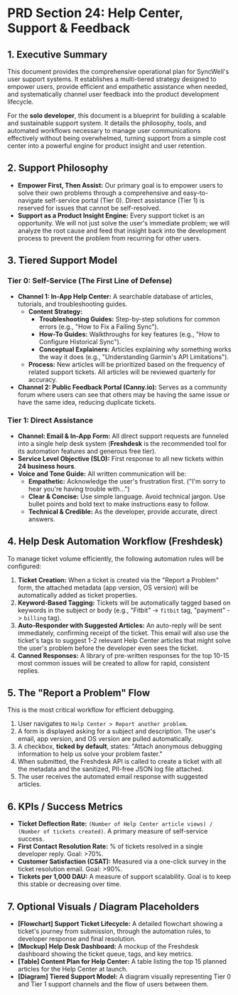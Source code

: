 # PRD Section 24: Help Center, Support & Feedback

## 1. Executive Summary

This document provides the comprehensive operational plan for SyncWell's user support systems. It establishes a multi-tiered strategy designed to empower users, provide efficient and empathetic assistance when needed, and systematically channel user feedback into the product development lifecycle.

For the **solo developer**, this document is a blueprint for building a scalable and sustainable support system. It details the philosophy, tools, and automated workflows necessary to manage user communications effectively without being overwhelmed, turning support from a simple cost center into a powerful engine for product insight and user retention.

## 2. Support Philosophy

*   **Empower First, Then Assist:** Our primary goal is to empower users to solve their own problems through a comprehensive and easy-to-navigate self-service portal (Tier 0). Direct assistance (Tier 1) is reserved for issues that cannot be self-resolved.
*   **Support as a Product Insight Engine:** Every support ticket is an opportunity. We will not just solve the user's immediate problem; we will analyze the root cause and feed that insight back into the development process to prevent the problem from recurring for other users.

## 3. Tiered Support Model

### Tier 0: Self-Service (The First Line of Defense)

*   **Channel 1: In-App Help Center:** A searchable database of articles, tutorials, and troubleshooting guides.
    *   **Content Strategy:**
        *   **Troubleshooting Guides:** Step-by-step solutions for common errors (e.g., "How to Fix a Failing Sync").
        *   **How-To Guides:** Walkthroughs for key features (e.g., "How to Configure Historical Sync").
        *   **Conceptual Explainers:** Articles explaining *why* something works the way it does (e.g., "Understanding Garmin's API Limitations").
    *   **Process:** New articles will be prioritized based on the frequency of related support tickets. All articles will be reviewed quarterly for accuracy.
*   **Channel 2: Public Feedback Portal (Canny.io):** Serves as a community forum where users can see that others may be having the same issue or have the same idea, reducing duplicate tickets.

### Tier 1: Direct Assistance

*   **Channel: Email & In-App Form:** All direct support requests are funneled into a single help desk system (**Freshdesk** is the recommended tool for its automation features and generous free tier).
*   **Service Level Objective (SLO):** First response to all new tickets within **24 business hours**.
*   **Voice and Tone Guide:** All written communication will be:
    *   **Empathetic:** Acknowledge the user's frustration first. ("I'm sorry to hear you're having trouble with...")
    *   **Clear & Concise:** Use simple language. Avoid technical jargon. Use bullet points and bold text to make instructions easy to follow.
    *   **Technical & Credible:** As the developer, provide accurate, direct answers.

## 4. Help Desk Automation Workflow (Freshdesk)

To manage ticket volume efficiently, the following automation rules will be configured:

1.  **Ticket Creation:** When a ticket is created via the "Report a Problem" form, the attached metadata (app version, OS version) will be automatically added as ticket properties.
2.  **Keyword-Based Tagging:** Tickets will be automatically tagged based on keywords in the subject or body (e.g., "Fitbit" -> `fitbit` tag, "payment" -> `billing` tag).
3.  **Auto-Responder with Suggested Articles:** An auto-reply will be sent immediately, confirming receipt of the ticket. This email will also use the ticket's tags to suggest 1-2 relevant Help Center articles that might solve the user's problem before the developer even sees the ticket.
4.  **Canned Responses:** A library of pre-written responses for the top 10-15 most common issues will be created to allow for rapid, consistent replies.

## 5. The "Report a Problem" Flow

This is the most critical workflow for efficient debugging.

1.  User navigates to `Help Center > Report another problem`.
2.  A form is displayed asking for a subject and description. The user's email, app version, and OS version are pulled automatically.
3.  A checkbox, **ticked by default**, states: "Attach anonymous debugging information to help us solve your problem faster."
4.  When submitted, the Freshdesk API is called to create a ticket with all the metadata and the sanitized, PII-free JSON log file attached.
5.  The user receives the automated email response with suggested articles.

## 6. KPIs / Success Metrics

*   **Ticket Deflection Rate:** `(Number of Help Center article views) / (Number of tickets created)`. A primary measure of self-service success.
*   **First Contact Resolution Rate:** % of tickets resolved in a single developer reply. Goal: >70%.
*   **Customer Satisfaction (CSAT):** Measured via a one-click survey in the ticket resolution email. Goal: >90%.
*   **Tickets per 1,000 DAU:** A measure of support scalability. Goal is to keep this stable or decreasing over time.

## 7. Optional Visuals / Diagram Placeholders
*   **[Flowchart] Support Ticket Lifecycle:** A detailed flowchart showing a ticket's journey from submission, through the automation rules, to developer response and final resolution.
*   **[Mockup] Help Desk Dashboard:** A mockup of the Freshdesk dashboard showing the ticket queue, tags, and key metrics.
*   **[Table] Content Plan for Help Center:** A table listing the top 15 planned articles for the Help Center at launch.
*   **[Diagram] Tiered Support Model:** A diagram visually representing Tier 0 and Tier 1 support channels and the flow of users between them.
